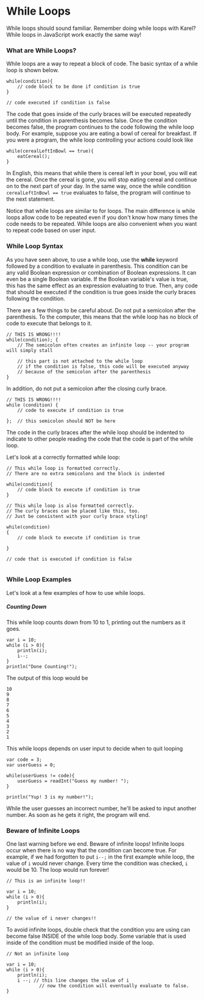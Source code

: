 # While Loops
While loops should sound familiar.  Remember doing while loops with Karel?  While loops in JavaScript work exactly the same way!


### What are While Loops?
While loops are a way to repeat a block of code.  The basic syntax of a while loop is shown below.

``` 
while(condition){
    // code block to be done if condition is true
}

// code executed if condition is false
```

The code that goes inside of the curly braces will be executed repeatedly until the condition in parenthesis becomes false. Once the condition becomes false, the program continues to the code following the while loop body.  For example, suppose you are eating a bowl of cereal for breakfast.  If you were a program, the while loop controlling your actions could look like 

```
while(cerealLeftInBowl == true){
    eatCereal();
}
```
In English, this means that while there is cereal left in your bowl, you will eat the cereal.  Once the cereal is gone, you will stop eating cereal and continue on to the next part of your day.  In the same way, once the while condition ```cerealLeftInBowl == true``` evaluates to false, the program will continue to the next statement.

Notice that while loops are similar to for loops.  The main difference is while loops allow code to be repeated even if you don't know how many times the code needs to be repeated.  While loops are also convenient when you want to repeat code based on user input.

### While Loop Syntax
As you have seen above, to use a while loop, use the **while** keyword followed by a condition to evaluate in parenthesis. This condition can be any valid Boolean expression or combination of Boolean expressions.  It can even be a single Boolean variable.  If the Boolean variable's value is true, this has the same effect as an expression evaluating to true.  Then, any code that should be executed if the condition is true goes inside the curly braces following the condition.

There are a few things to be careful about.  Do not put a semicolon after the parenthesis.  To the computer, this means that the while loop has no block of code to execute that belongs to it.

```
// THIS IS WRONG!!!!
while(condition); {
    // The semicolon often creates an infinite loop -- your program will simply stall 
    
    // this part is not attached to the while loop
    // if the condition is false, this code will be executed anyway
    // because of the semicolon after the parenthesis
}

```
In addition, do not put a semicolon after the closing curly brace.
```
// THIS IS WRONG!!!!
while (condition) {
    // code to execute if condition is true
    
};  // this semicolon should NOT be here

```

The code in the curly braces after the while loop should be indented to indicate to other people reading the code that the code is part of the while loop.

Let's look at a correctly formatted while loop:
```
// This while loop is formatted correctly.
// There are no extra semicolons and the block is indented

while(condition){
    // code block to execute if condition is true
}

// This while loop is also formatted correctly.
// The curly braces can be placed like this, too.
// Just be consistent with your curly brace styling!

while(condition)
{
    // code block to execute if condition is true
    
}

// code that is executed if condition is false


```
### While Loop Examples
Let's look at a few examples of how to use while loops.
##### Counting Down
This while loop counts down from 10 to 1, printing out the numbers as it goes.

```
var i = 10;
while (i > 0){
    println(i);
    i--;
}
println("Done Counting!");

```

The output of this loop would be 
```
10
9
8
7
6
5
4
3
2
1

```


This while loops depends on user input to decide when to quit looping

```
var code = 3;
var userGuess = 0;

while(userGuess != code){
    userGuess = readInt("Guess my number! ");
}

println("Yup! 3 is my number!");

```
While the user guesses an incorrect number, he'll be asked to input another number.  As soon as he gets it right, the program will end.

### Beware of Infinite Loops
One last warning before we end.  Beware of infinite loops!  Infinite loops occur when there is no way that the condition can become true.  For example, if we had forgotten to put ```i--;``` in the first example while loop, the value of ```i``` would never change.  Every time the condition was checked, ```i``` would be 10.  The loop would run forever!

```
// This is an infinite loop!!

var i = 10;
while (i > 0){
    println(i);
}

// the value of i never changes!!
```


To avoid infinite loops, double check that the condition you are using can become false INSIDE of the while loop body.  Some variable that is used inside of the condition must be modified inside of the loop.

```
// Not an infinite loop

var i = 10;
while (i > 0){
    println(i);
    i --; // this line changes the value of i
            // now the condition will eventually evaluate to false.
}

```

